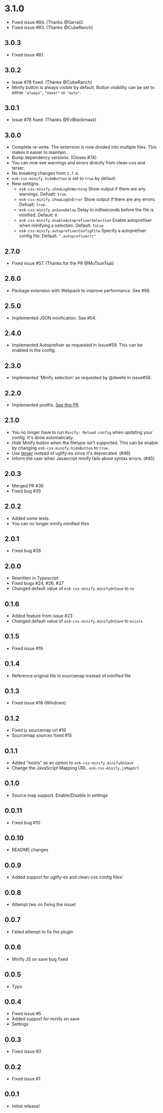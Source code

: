 # 3.1.0
* Fixed issue #84. (Thanks @0arra0)
* Fixed issue #83. (Thanks @CubeRanch)

## 3.0.3
* Fixed issue #81.

## 3.0.2
* Issue #78 fixed. (Thanks @CubeRanch)
* Minify button is always visible by default. Button visibility can be set to either `"always"`, `"never"` or `"auto"`.

## 3.0.1
* Issue #76 fixed. (Thanks @EvlBlackmask)

## 3.0.0
* Complete re-write. The extension is now divided into multiple files. This makes it easier to maintain.
* Bump dependency versions. (Closes #74)
* You can now see warnings and errors directly from clean-css and terser.
* No breaking changes from `2.7.0`.
* `es6-css-minify.hideButton` is set to `true` by default.
* New settigns:
    - `es6-css-minify.showLogOnWarning` Show output if there are any warnings. Defualt: `true`.
    - `es6-css-minify.showLogOnError` Show output if there are any errors. Defualt: `true`.
    - `es6-css-minify.onSaveDelay` Delay in milliseconds before the file is minified. Default: `0`
    - `es6-css-minify.enableAutoprefixerSelection` Enable autoprefixer when minifying a selection. Default: `false`
    - `es6-css-minify.autoprefixerConfigFile` Specify a autoprefixer config file. Default: `".autoprefixerrc"`

## 2.7.0
* Fixed issue #57. (Thanks for the PR @MuTsunTsai)

## 2.6.0
* Package extension with Webpack to improve performance. See #66.

## 2.5.0
* Implemented JSON minification. See #54.

## 2.4.0
* Implemented Autoprefixer as requested in Issue#59. This can be enabled in the config.

## 2.3.0
* Implemented 'Minify selection' as requested by @dwelle in issue#56.

## 2.2.0
* Implemented postfix. [See this PR](https://github.com/olback/es6-css-minify/pull/51)

## 2.1.0
* You no longer have to run `Minify: Reload config` when updating your config. It's done automatically.
* Hide Minify button when the filetype isn't supported. This can be enable by changing `es6-css-minify.hideButton` to `true`.
* Use [terser](https://www.npmjs.com/package/terser) instead of uglify-es since it's deprecated. (#46)
* Inform the user when Javascript minify fails about syntax errors. (#45)

## 2.0.3
* Merged PR #36
* Fixed bug #35

## 2.0.2
* Added some tests.
* You can no longer minify minified files

## 2.0.1
* Fixed bug #28

## 2.0.0
* Rewritten in Typescript
* Fixed bugs #24, #26, #27
* Changed default value of `es6-css-minify.minifyOnSave` to `no`

## 0.1.6
* Added feature from issue #23
* Changed default value of `es6-css-minify.minifyOnSave` to `exists`

## 0.1.5
* Fixed issue #19

## 0.1.4
* Reference original file in sourcemap instead of minified file

## 0.1.3
* Fixed issue #18 (Windows)

## 0.1.2
* Fixed js sourcemap url #16
* Sourcemap sources fixed #15

## 0.1.1
* Added "exists" as an option to `es6-css-minify.minifyOnSave`
* Change the JavaScript Mapping URL. `es6-css-minify.jsMapUrl`

## 0.1.0
* Source map support. Enable/Disable in settings

## 0.0.11
* Fixed bug #10

## 0.0.10
* README changes

## 0.0.9
* Added support for uglify-es and clean-css config files!

## 0.0.8
* Attempt two on fixing the issue!

## 0.0.7
* Failed attempt to fix the plugin

## 0.0.6
* Minify JS on save bug fixed

## 0.0.5
* Typo

## 0.0.4
* Fixed issue #5
* Added support for minify on save
* Settings

## 0.0.3
* Fixed issue #3

## 0.0.2
* Fixed issue #1

## 0.0.1
* Initial release!
